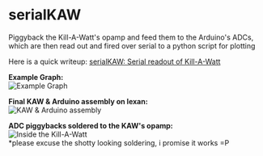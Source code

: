 serialKAW
=========
Piggyback the Kill-A-Watt's opamp and feed them to the Arduino's ADCs, which are then read out and fired over serial to a python script for plotting 

Here is a quick writeup: [serialKAW: Serial readout of Kill-A-Watt](http://matthiaslee.com/node/49)

**Example Graph:**  
![Example Graph](http://imgur.com/QM0Dz.jpg "Example Graph")

**Final KAW & Arduino assembly on lexan:**  
![KAW & Arduino assembly](http://imgur.com/mmSYJ58.jpg "KAW & Arduino assembly")

**ADC piggybacks soldered to the KAW's opamp:**  
![Inside the Kill-A-Watt](http://imgur.com/id3mU.jpg "Inside the Kill-A-Watt")  
*please excuse the shotty looking soldering, i promise it works =P

